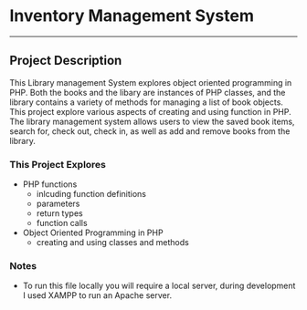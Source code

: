 # Inventory Management System
-----------
## Project Description
This Library management System explores object oriented programming in PHP. Both the books and the libary are instances of PHP classes, and the library contains a variety of methods for managing a list of book objects. This project explore various aspects of creating and using function in PHP. The library management system allows users to view the saved book items, search for, check out, check in, as well as add and remove books from the library.

### This Project Explores
- PHP functions
    - inlcuding function definitions
    - parameters
    - return types
    - function calls
- Object Oriented Programming in PHP
    - creating and using classes and methods   

### Notes
- To run this file locally you will require a local server, during development I used XAMPP to run an Apache server.